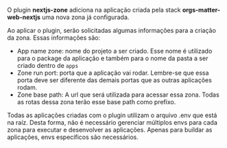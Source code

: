 O plugin **nextjs-zone** adiciona na aplicação criada pela stack **orgs-matter-web-nextjs** uma nova zona já configurada.

Ao aplicar o plugin, serão solicitadas algumas informações para a criação da zona. Essas informações são:

- App name zone: nome do projeto a ser criado. Esse nome é utilizado para o package da aplicação e também para o nome da pasta a ser criado dentro de `apps`
- Zone run port: porta que a aplicação vai rodar. Lembre-se que essa porta deve ser diferente das demais portas que as outras aplicações rodam.
- Zone base path: A url que será utilizada para acessar essa zona. Todas as rotas dessa zona terão esse base path como prefixo.

Todas as aplicações criadas com o plugin utilizam o arquivo .env que está na raíz. Desta forma, não é necessário gerenciar múltiplos envs para cada zona para executar e desenvolver as aplicações. Apenas para buildar as aplicações, envs específicos são necessários.